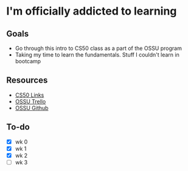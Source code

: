 # I'm officially addicted to learning

## Goals
- Go through this intro to CS50 class as a part of the OSSU program
- Taking my time to learn the fundamentals. Stuff I couldn't learn in bootcamp

## Resources
- [CS50 Links](https://cs50.harvard.edu/college/2019/fall/weeks/)
- [OSSU Trello](https://trello.com/b/S4rxUL09/ossu-computer-science-curriculum-v8)
- [OSSU Github](https://github.com/ossu/computer-science)

## To-do
- [x] wk 0
- [x] wk 1
- [x] wk 2
- [ ] wk 3